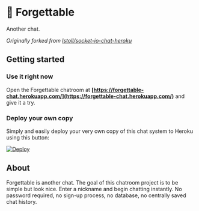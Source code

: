 # 💬 Forgettable  

Another chat.  

_Originally forked from [lstoll/socket-io-chat-heroku](https://github.com/lstoll/socket-io-chat-heroku)_  

## Getting started  

### Use it right now  

Open the Forgettable chatroom at **[https://forgettable-chat.herokuapp.com/](https://forgettable-chat.herokuapp.com/)** and give it a try.  

### Deploy your own copy  

Simply and easily deploy your very own copy of this chat system to Heroku using this button:  

[![Deploy](https://www.herokucdn.com/deploy/button.svg)](https://heroku.com/deploy)  

## About  

Forgettable is another chat. The goal of this chatroom project is to be simple but look nice. Enter a nickname and begin chatting instantly. No password required, no sign-up process, no database, no centrally saved chat history.  
